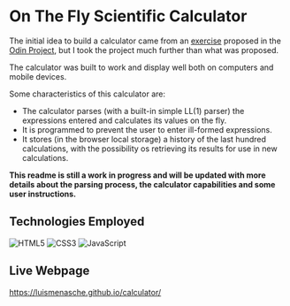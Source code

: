 # On The Fly Scientific Calculator

The initial idea to build a calculator came from an [exercise](https://www.theodinproject.com/lessons/foundations-calculator) proposed in the [Odin Project](https://www.theodinproject.com/), but I took the project much further than what was proposed.

The calculator was built to work and display well both on computers and mobile devices.

Some characteristics of this calculator are:
- The calculator parses (with a built-in simple LL(1) parser) the expressions entered and calculates its values on the fly. 
- It is programmed to prevent the user to enter ill-formed expressions.
- It stores (in the browser local storage) a history of the last hundred calculations, with the possibility os retrieving its results for use in new calculations. 

**This readme is still a work in progress and will be updated with more details about the parsing process, the calculator capabilities and some user instructions.**

## Technologies Employed

![HTML5](https://img.shields.io/badge/HTML5-E34F26?style=for-the-badge&logo=html5&logoColor=white) ![CSS3](https://img.shields.io/badge/CSS3-1572B6?style=for-the-badge&logo=css3&logoColor=white) ![JavaScript](https://img.shields.io/badge/JavaScript-F7DF1E?style=for-the-badge&logo=javascript&logoColor=black)

## Live Webpage

https://luismenasche.github.io/calculator/
